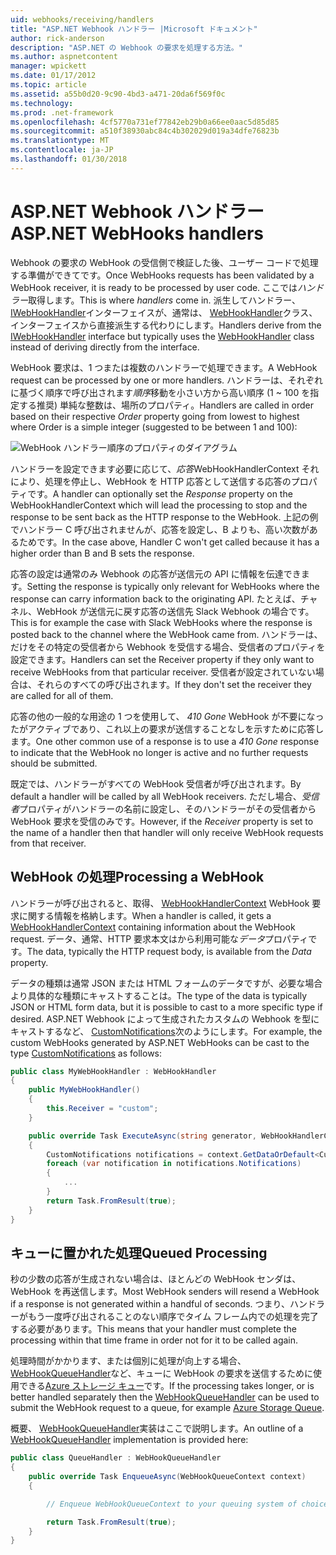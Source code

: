 ```yaml
---
uid: webhooks/receiving/handlers
title: "ASP.NET Webhook ハンドラー |Microsoft ドキュメント"
author: rick-anderson
description: "ASP.NET の Webhook の要求を処理する方法。"
ms.author: aspnetcontent
manager: wpickett
ms.date: 01/17/2012
ms.topic: article
ms.assetid: a55b0d20-9c90-4bd3-a471-20da6f569f0c
ms.technology: 
ms.prod: .net-framework
ms.openlocfilehash: 4cf5770a731ef77842eb29b0a66ee0aac5d85d85
ms.sourcegitcommit: a510f38930abc84c4b302029d019a34dfe76823b
ms.translationtype: MT
ms.contentlocale: ja-JP
ms.lasthandoff: 01/30/2018
---
```

# <a name="aspnet-webhooks-handlers"></a><span data-ttu-id="d3466-103">ASP.NET Webhook ハンドラー</span><span class="sxs-lookup"><span data-stu-id="d3466-103">ASP.NET WebHooks handlers</span></span>

<span data-ttu-id="d3466-104">Webhook の要求の WebHook の受信側で検証した後、ユーザー コードで処理する準備ができてです。</span><span class="sxs-lookup"><span data-stu-id="d3466-104">Once WebHooks requests has been validated by a WebHook receiver, it is ready to be processed by user code.</span></span> <span data-ttu-id="d3466-105">ここでは*ハンドラー*取得します。</span><span class="sxs-lookup"><span data-stu-id="d3466-105">This is where *handlers* come in.</span></span> <span data-ttu-id="d3466-106">派生してハンドラー、 [IWebHookHandler](https://github.com/aspnet/WebHooks/blob/master/src/Microsoft.AspNet.WebHooks.Receivers/WebHooks/WebHookHandler.cs)インターフェイスが、通常は、 [WebHookHandler](https://github.com/aspnet/WebHooks/blob/master/src/Microsoft.AspNet.WebHooks.Receivers/WebHooks/WebHookHandler.cs)クラス、インターフェイスから直接派生する代わりにします。</span><span class="sxs-lookup"><span data-stu-id="d3466-106">Handlers derive from the [IWebHookHandler](https://github.com/aspnet/WebHooks/blob/master/src/Microsoft.AspNet.WebHooks.Receivers/WebHooks/WebHookHandler.cs) interface but typically uses the [WebHookHandler](https://github.com/aspnet/WebHooks/blob/master/src/Microsoft.AspNet.WebHooks.Receivers/WebHooks/WebHookHandler.cs) class instead of deriving directly from the interface.</span></span>

<span data-ttu-id="d3466-107">WebHook 要求は、1 つまたは複数のハンドラーで処理できます。</span><span class="sxs-lookup"><span data-stu-id="d3466-107">A WebHook request can be processed by one or more handlers.</span></span> <span data-ttu-id="d3466-108">ハンドラーは、それぞれに基づく順序で呼び出されます*順序*移動を小さい方から高い順序 (1 ~ 100 を指定する推奨) 単純な整数は、場所のプロパティ。</span><span class="sxs-lookup"><span data-stu-id="d3466-108">Handlers are called in order based on their respective *Order* property going from lowest to highest where Order is a simple integer (suggested to be between 1 and 100):</span></span>

![WebHook ハンドラー順序のプロパティのダイアグラム](_static/Handlers.png)

<span data-ttu-id="d3466-110">ハンドラーを設定できます必要に応じて、*応答*WebHookHandlerContext それにより、処理を停止し、WebHook を HTTP 応答として送信する応答のプロパティです。</span><span class="sxs-lookup"><span data-stu-id="d3466-110">A handler can optionally set the *Response* property on the WebHookHandlerContext which will lead the processing to stop and the response to be sent back as the HTTP response to the WebHook.</span></span> <span data-ttu-id="d3466-111">上記の例でハンドラー C 呼び出されませんが、応答を設定し、B よりも、高い次数があるためです。</span><span class="sxs-lookup"><span data-stu-id="d3466-111">In the case above, Handler C won't get called because it has a higher order than B and B sets the response.</span></span>

<span data-ttu-id="d3466-112">応答の設定は通常のみ Webhook の応答が送信元の API に情報を伝達できます。</span><span class="sxs-lookup"><span data-stu-id="d3466-112">Setting the response is typically only relevant for WebHooks where the response can carry information back to the originating API.</span></span> <span data-ttu-id="d3466-113">たとえば、チャネル、WebHook が送信元に戻す応答の送信先 Slack Webhook の場合です。</span><span class="sxs-lookup"><span data-stu-id="d3466-113">This is for example the case with Slack WebHooks where the response is posted back to the channel where the WebHook came from.</span></span> <span data-ttu-id="d3466-114">ハンドラーは、だけをその特定の受信者から Webhook を受信する場合、受信者のプロパティを設定できます。</span><span class="sxs-lookup"><span data-stu-id="d3466-114">Handlers can set the Receiver property if they only want to receive WebHooks from that particular receiver.</span></span> <span data-ttu-id="d3466-115">受信者が設定されていない場合は、それらのすべての呼び出されます。</span><span class="sxs-lookup"><span data-stu-id="d3466-115">If they don't set the receiver they are called for all of them.</span></span>

<span data-ttu-id="d3466-116">応答の他の一般的な用途の 1 つを使用して、 *410 Gone* WebHook が不要になったがアクティブであり、これ以上の要求が送信することなしを示すために応答します。</span><span class="sxs-lookup"><span data-stu-id="d3466-116">One other common use of a response is to use a *410 Gone* response to indicate that the WebHook no longer is active and no further requests should be submitted.</span></span>

<span data-ttu-id="d3466-117">既定では、ハンドラーがすべての WebHook 受信者が呼び出されます。</span><span class="sxs-lookup"><span data-stu-id="d3466-117">By default a handler will be called by all WebHook receivers.</span></span> <span data-ttu-id="d3466-118">ただし場合、*受信者*プロパティがハンドラーの名前に設定し、そのハンドラーがその受信者から WebHook 要求を受信のみです。</span><span class="sxs-lookup"><span data-stu-id="d3466-118">However, if the *Receiver* property is set to the name of a handler then that handler will only receive WebHook requests from that receiver.</span></span>

## <a name="processing-a-webhook"></a><span data-ttu-id="d3466-119">WebHook の処理</span><span class="sxs-lookup"><span data-stu-id="d3466-119">Processing a WebHook</span></span>

<span data-ttu-id="d3466-120">ハンドラーが呼び出されると、取得、 [WebHookHandlerContext](https://github.com/aspnet/WebHooks/blob/master/src/Microsoft.AspNet.WebHooks.Receivers/WebHooks/WebHookHandlerContext.cs) WebHook 要求に関する情報を格納します。</span><span class="sxs-lookup"><span data-stu-id="d3466-120">When a handler is called, it gets a [WebHookHandlerContext](https://github.com/aspnet/WebHooks/blob/master/src/Microsoft.AspNet.WebHooks.Receivers/WebHooks/WebHookHandlerContext.cs) containing information about the WebHook request.</span></span> <span data-ttu-id="d3466-121">データ、通常、HTTP 要求本文はから利用可能な*データ*プロパティです。</span><span class="sxs-lookup"><span data-stu-id="d3466-121">The data, typically the HTTP request body, is available from the *Data* property.</span></span>

<span data-ttu-id="d3466-122">データの種類は通常 JSON または HTML フォームのデータですが、必要な場合より具体的な種類にキャストすることは。</span><span class="sxs-lookup"><span data-stu-id="d3466-122">The type of the data is typically JSON or HTML form data, but it is possible to cast to a more specific type if desired.</span></span> <span data-ttu-id="d3466-123">ASP.NET Webhook によって生成されたカスタムの Webhook を型にキャストするなど、 [CustomNotifications](https://github.com/aspnet/WebHooks/blob/master/src/Microsoft.AspNet.WebHooks.Receivers.Custom/WebHooks/CustomNotifications.cs)次のようにします。</span><span class="sxs-lookup"><span data-stu-id="d3466-123">For example, the custom WebHooks generated by ASP.NET WebHooks can be cast to the type [CustomNotifications](https://github.com/aspnet/WebHooks/blob/master/src/Microsoft.AspNet.WebHooks.Receivers.Custom/WebHooks/CustomNotifications.cs) as follows:</span></span>

```csharp
public class MyWebHookHandler : WebHookHandler
{
    public MyWebHookHandler()
    {
        this.Receiver = "custom";
    }

    public override Task ExecuteAsync(string generator, WebHookHandlerContext context)
    {
        CustomNotifications notifications = context.GetDataOrDefault<CustomNotifications>();
        foreach (var notification in notifications.Notifications)
        {
            ...
        }
        return Task.FromResult(true);
    }
}
```

  ## <a name="queued-processing"></a><span data-ttu-id="d3466-124">キューに置かれた処理</span><span class="sxs-lookup"><span data-stu-id="d3466-124">Queued Processing</span></span>

<span data-ttu-id="d3466-125">秒の少数の応答が生成されない場合は、ほとんどの WebHook センダは、WebHook を再送信します。</span><span class="sxs-lookup"><span data-stu-id="d3466-125">Most WebHook senders will resend a WebHook if a response is not generated within a handful of seconds.</span></span> <span data-ttu-id="d3466-126">つまり、ハンドラーがもう一度呼び出されることのない順序でタイム フレーム内での処理を完了する必要があります。</span><span class="sxs-lookup"><span data-stu-id="d3466-126">This means that your handler must complete the processing within that time frame in order not for it to be called again.</span></span>

<span data-ttu-id="d3466-127">処理時間がかかります、または個別に処理が向上する場合、 [WebHookQueueHandler](https://github.com/aspnet/WebHooks/blob/master/src/Microsoft.AspNet.WebHooks.Receivers/WebHooks/WebHookQueueHandler.cs)など、キューに WebHook の要求を送信するために使用できる[Azure ストレージ キュー](https://msdn.microsoft.com/library/azure/dd179353.aspx)です。</span><span class="sxs-lookup"><span data-stu-id="d3466-127">If the processing takes longer, or is better handled separately then the [WebHookQueueHandler](https://github.com/aspnet/WebHooks/blob/master/src/Microsoft.AspNet.WebHooks.Receivers/WebHooks/WebHookQueueHandler.cs) can be used to submit the WebHook request to a queue, for example [Azure Storage Queue](https://msdn.microsoft.com/library/azure/dd179353.aspx).</span></span>

<span data-ttu-id="d3466-128">概要、 [WebHookQueueHandler](https://github.com/aspnet/WebHooks/blob/master/src/Microsoft.AspNet.WebHooks.Receivers/WebHooks/WebHookQueueHandler.cs)実装はここで説明します。</span><span class="sxs-lookup"><span data-stu-id="d3466-128">An outline of a [WebHookQueueHandler](https://github.com/aspnet/WebHooks/blob/master/src/Microsoft.AspNet.WebHooks.Receivers/WebHooks/WebHookQueueHandler.cs) implementation is provided here:</span></span>

```csharp
public class QueueHandler : WebHookQueueHandler
{
    public override Task EnqueueAsync(WebHookQueueContext context)
    {

        // Enqueue WebHookQueueContext to your queuing system of choice

        return Task.FromResult(true);
    }
}
```
